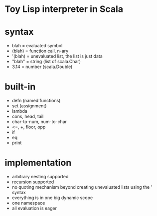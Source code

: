 Toy Lisp interpreter in Scala
=============================

# syntax #
- blah    = evaluated symbol
- (blah)  = function call, n-ary
- '(blah) = unevaluated list, the list is just data
- "blah"  = string (list of scala.Char)
- 3.14    = number (scala.Double)

# built-in #
- defn (named functions)
- set (assignment)
- lambda
- cons, head, tail
- char-to-num, num-to-char
- <=, +, floor, opp
- if
- eq
- print

# implementation #
- arbitrary nesting supported
- recursion supported
- no quoting mechanism beyond creating unevaluated lists using the ' syntax
- everything is in one big dynamic scope
- one namespace
- all evaluation is eager

